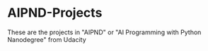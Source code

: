 # AIPND-Projects
These are the projects in "AIPND" or "AI Programming with Python Nanodegree" from Udacity
